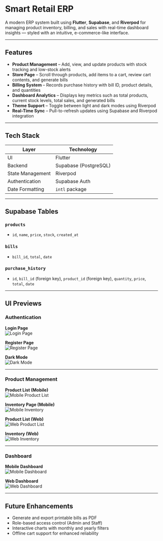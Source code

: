 # Smart Retail ERP

A modern ERP system built using **Flutter**, **Supabase**, and **Riverpod** for managing product inventory, billing, and sales with real-time dashboard insights — styled with an intuitive, e-commerce-like interface.

---

## Features

- **Product Management** – Add, view, and update products with stock tracking and low-stock alerts  
- **Store Page** – Scroll through products, add items to a cart, review cart contents, and generate bills  
- **Billing System** – Records purchase history with bill ID, product details, and quantities  
- **Dashboard Analytics** – Displays key metrics such as total products, current stock levels, total sales, and generated bills  
- **Theme Support** – Toggle between light and dark modes using Riverpod  
- **Real-Time Sync** – Pull-to-refresh updates using Supabase and Riverpod integration  

---

## Tech Stack

| Layer             | Technology           |
|-------------------|----------------------|
| UI                | Flutter              |
| Backend           | Supabase (PostgreSQL)|
| State Management  | Riverpod             |
| Authentication    | Supabase Auth        |
| Date Formatting   | `intl` package       |

---

## Supabase Tables

### `products`
- `id`, `name`, `price`, `stock`, `created_at`

### `bills`
- `bill_id`, `total`, `date`

### `purchase_history`
- `id`, `bill_id` (foreign key), `product_id` (foreign key), `quantity`, `price`, `total`, `date`

---

## UI Previews

### Authentication

**Login Page**  
![Login Page](assets/screenshots/mobile%20login%20pg.png)

**Register Page**  
![Register Page](assets/screenshots/mobile%20register%20pg.png)

**Dark Mode**  
![Dark Mode](assets/screenshots/darkmode.png)

---

### Product Management

**Product List (Mobile)**  
![Mobile Product List](assets/screenshots/mobile%20product%20list%20pg.png)

**Inventory Page (Mobile)**  
![Mobile Inventory](assets/screenshots/mobile%20inventory%20pg.png)

**Product List (Web)**  
![Web Product List](assets/screenshots/web%20product%20list.png)

**Inventory (Web)**  
![Web Inventory](assets/screenshots/web%20invetory.png)

---

### Dashboard

**Mobile Dashboard**  
![Mobile Dashboard](assets/screenshots/mobile%20dashboard.png)

**Web Dashboard**  
![Web Dashboard](assets/screenshots/web%20dashboard.png)

---

## Future Enhancements

- Generate and export printable bills as PDF  
- Role-based access control (Admin and Staff)  
- Interactive charts with monthly and yearly filters  
- Offline cart support for enhanced reliability  
